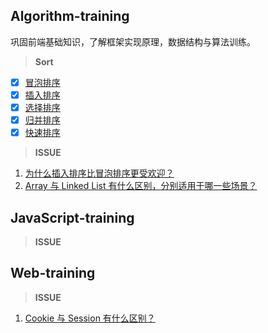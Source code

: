 ## Algorithm-training

巩固前端基础知识，了解框架实现原理，数据结构与算法训练。

> **Sort**

- [x] [冒泡排序](https://github.com/CodeRookie262/JavaScript-Algorithm-Training/blob/main/Sort/BubbleSort.js)
- [x] [插入排序](https://github.com/CodeRookie262/JavaScript-Algorithm-Training/blob/main/Sort/InsertionSort.js)
- [x] [选择排序](https://github.com/CodeRookie262/JavaScript-Algorithm-Training/blob/main/Sort/SelectionSort.js)
- [x] [归并排序](https://github.com/CodeRookie262/JavaScript-Algorithm-Training/blob/main/Sort/MergeSort.js)
- [x] [快速排序](https://github.com/CodeRookie262/JavaScript-Algorithm-Training/blob/main/Sort/QuickSort.js)

> **ISSUE**

1. [为什么插入排序比冒泡排序更受欢迎？](https://github.com/CodeRookie262/JavaScript-Algorithm-Training/issues/3)
2. [Array 与 Linked List 有什么区别，分别适用于哪一些场景？](https://github.com/CodeRookie262/JavaScript-Algorithm-Training/issues/4)

## JavaScript-training

> **ISSUE**

## Web-training

> **ISSUE**

1. [Cookie 与 Session 有什么区别？](https://github.com/CodeRookie262/JavaScript-Algorithm-Training/issues/5)
